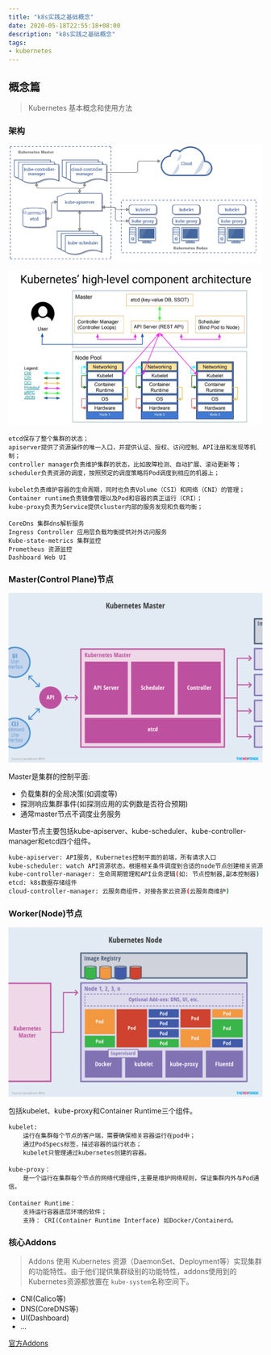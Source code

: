 ```yaml
---
title: "k8s实践之基础概念"
date: 2020-05-18T22:55:18+08:00
description: "k8s实践之基础概念"
tags:
- kubernetes
---
```


<!-- truncate -->

## 概念篇

> Kubernetes 基本概念和使用方法

### 架构

![k8s架构](/images/k8s/k8s-arch.png)

![k8s整体架构](/images/k8s/kubernetes-high-level-component-archtecture.jpg)

```
etcd保存了整个集群的状态；
apiserver提供了资源操作的唯一入口，并提供认证、授权、访问控制、API注册和发现等机制；
controller manager负责维护集群的状态，比如故障检测、自动扩展、滚动更新等；
scheduler负责资源的调度，按照预定的调度策略将Pod调度到相应的机器上；

kubelet负责维护容器的生命周期，同时也负责Volume（CSI）和网络（CNI）的管理；
Container runtime负责镜像管理以及Pod和容器的真正运行（CRI）；
kube-proxy负责为Service提供cluster内部的服务发现和负载均衡；

CoreDns 集群dns解析服务
Ingress Controller 应用层负载均衡提供对外访问服务
Kube-state-metrics 集群监控
Prometheus 资源监控
Dashboard Web UI 
```

### Master(Control Plane)节点

![master节点架构](/images/k8s/kubernetes-master-arch.png)

Master是集群的控制平面:

- 负载集群的全局决策(如调度等)
- 探测响应集群事件(如探测应用的实例数是否符合预期)
- 通常master节点不调度业务服务

Master节点主要包括kube-apiserver、kube-scheduler、kube-controller-manager和etcd四个组件。

```bash
kube-apiserver: API服务, Kubernetes控制平面的前端，所有请求入口
kube-scheduler: watch API资源状态，根据相关条件调度到合适的node节点创建相关资源
kube-controller-manager: 生命周期管理和API业务逻辑(如: 节点控制器,副本控制器)
etcd: k8s数据存储组件
cloud-controller-manager: 云服务商组件，对接各家云资源(云服务商维护)
```

### Worker(Node)节点

![worker节点架构](/images/k8s/kubernetes-node-arch.png)

包括kubelet、kube-proxy和Container Runtime三个组件。

```
kubelet:
    运行在集群每个节点的客户端，需要确保相关容器运行在pod中；
    通过PodSpecs标签，描述容器的运行状态；
    kubelet只管理通过kubernetes创建的容器。
    
kube-proxy：
    是一个运行在集群每个节点的网络代理组件,主要是维护网络规则，保证集群内外与Pod通信。
    
Container Runtime：
    支持运行容器底层环境的软件；
    支持： CRI(Container Runtime Interface) 如Docker/Containerd。
```

### 核心Addons

> Addons 使用 Kubernetes 资源（DaemonSet、Deployment等）实现集群的功能特性。由于他们提供集群级别的功能特性，addons使用到的Kubernetes资源都放置在 `kube-system`名称空间下。

- CNI(Calico等)
- DNS(CoreDNS等)
- UI(Dashboard)
- ...

[官方Addons](https://kubernetes.io/docs/concepts/cluster-administration/addons/)
